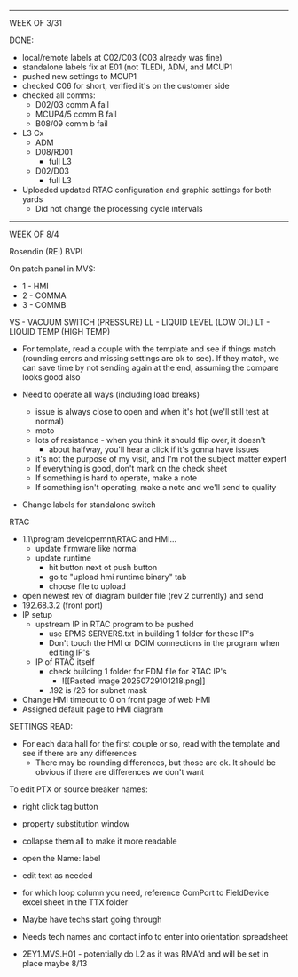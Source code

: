 


---
WEEK OF 3/31

DONE:
- local/remote labels at C02/C03 (C03 already was fine)
- standalone labels fix at E01 (not TLED), ADM, and MCUP1
- pushed new settings to MCUP1
- checked C06 for short, verified it's on the customer side
- checked all comms:
	- D02/03 comm A fail
	- MCUP4/5 comm B fail
	- B08/09 comm b fail
- L3 Cx
	- ADM
	- D08/RD01
		- full L3
	- D02/D03
		- full L3
- Uploaded updated RTAC configuration and graphic settings for both yards
	- Did not change the processing cycle intervals

---
WEEK OF 8/4

Rosendin (REI)
BVPI

On patch panel in MVS:
- 1 - HMI
- 2 - COMMA
- 3 - COMMB

VS - VACUUM SWITCH (PRESSURE)
LL - LIQUID LEVEL (LOW OIL)
LT - LIQUID TEMP (HIGH TEMP)

- For template, read a couple with the template and see if things match (rounding errors and missing settings are ok to see). If they match, we can save time by not sending again at the end, assuming the compare looks good also
- Need to operate all ways (including load breaks)
	- issue is always close to open and when it's hot (we'll still test at normal)
	- moto
	- lots of resistance - when you think it should flip over, it doesn't
		- about halfway, you'll hear a click if it's gonna have issues
	- it's not the purpose of my visit, and I'm not the subject matter expert
	- If everything is good, don't mark on the check sheet
	- If something is hard to operate, make a note
	- If something isn't operating, make a note and we'll send to quality

- Change labels for standalone switch

RTAC
- 1.1\program developemnt\RTAC and HMI\...
	- update firmware like normal
	- update runtime
		- hit button next ot push button
		- go to "upload hmi runtime binary" tab
		- choose file to upload
- open newest rev of diagram builder file (rev 2 currently) and send
- 192.68.3.2 (front port)
- IP setup
	- upstream IP in RTAC program to be pushed
		- use EPMS SERVERS.txt in building 1 folder for these IP's
		- Don't touch the HMI or DCIM connections in the program when editing IP's
	- IP of RTAC itself
		- check building 1 folder for FDM file for RTAC IP's
			- ![[Pasted image 20250729101218.png]]
		- .192 is /26 for subnet mask
- Change HMI timeout to 0 on front page of web HMI
- Assigned default page to HMI diagram

SETTINGS READ:
- For each data hall for the first couple or so, read with the template and see if there are any differences
	- There may be rounding differences, but those are ok. It should be obvious if there are differences we don't want


To edit PTX or source breaker names:
- right click tag button
- property substitution window
- collapse them all to make it more readable
- open the Name: label
- edit text as needed
- for which loop column you need, reference ComPort to FieldDevice excel sheet in the TTX folder


- Maybe have techs start going through
- Needs tech names and contact info to enter into orientation spreadsheet
- 2EY1.MVS.H01 - potentially do L2 as it was RMA'd and will be set in place maybe 8/13